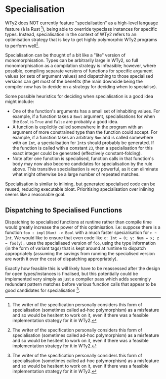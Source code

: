# Specialisation

WTy2 does NOT currently feature "specialisation" as a high-level language feature (à la Rust [^note]), being able to override typeclass instances for specific types. Instead, specialisation in the context of WTy2 refers to an optimisation strategy that is key to get highly polymorphic WTy2 programs to perform well[^note].

Specialisation can be thought of a bit like a "lite" version of monomorphisation. Types can be arbitrarily large in WTy2, so full monomorphisation as a compilation strategy is infeasible; however, where possible, compiling separate versions of functions for specific argument values (or sets of argument values) and dispatching to those specialised versions can get most of the benefits (the main downside being the compiler now has to decide on a strategy for deciding when to specialise).

Some possible heuristics for deciding when specialisation is a good idea might include:

- One of the function's arguments has a small set of inhabiting values. For example, if a function takes a `Bool` argument, specialisations for when the `Bool` is `True` and `False` are probably a good idea.
- A function is explicitly called somewhere in the program with an argument of more constrained type than the function could accept. For example, if a function takes an arbitrary `Num` and is called somewhere with an `Int`, a specialisation for `Int`s should probably be generated. If the function is called with a constant `23`, then a specialisation for this exact integer could be generated (effectively constant-folding).
- Note after one function is specialised, function calls in that function's body may now also become candidates for specialisation by the rule above. This transitive specialisation is very powerful, as it can eliminate what might otherwise be a large number of repeated matches.

Specialisation is similar to inlining, but generated specialised code can be reused, reducing executable bloat. Prioritising specialisation over inlining seems like a reasonable goal.

## Dispatching to Specialised Functions

Dispatching to specialised functions at runtime rather than compile time would greatly increase the power of this optimisation. i.e: suppose there is a function `foo : impl(Num) -> Bool` with a much faster specialisation for `n ~ Int`. We would like to ensure that even code like `x: Int = 0; y: Num = x; z = foo(y);` uses the specialiased version of `foo`, using the type information (in the form of variant tags) that is kept around at runtime to dispatch appropriately (assuming the savings from running the specialised version are worth it over the cost of dispatching appropriately).

Exactly how feasible this is will likely have to be reassessed after the design for open types/instances is finalised, but this potentially could be implemented very simply as just a compiler pass which adds seemingly redundant pattern matches before various function calls that appear to be good candidates for specialisation [^note].

[^note]: The writer of the specification personally considers this form of specialisation (sometimes called ad-hoc polymorphism) as a misfeature and so would be hesitent to work on it, even if there was a feasible implementation strategy for it in WTy2.
[^note]: À la Haskell - https://wiki.haskell.org/Inlining_and_Specialisation#What_is_specialisation.3F
[^note]: Of course, pattern matches are only possible on values of closed types in the source language, but when it comes to implementation, all values could (and likely will) be fully tagged.
